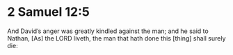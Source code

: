 # 2 Samuel 12:5

And David’s anger was greatly kindled against the man; and he said to Nathan, [As] the LORD liveth, the man that hath done this [thing] shall surely die: